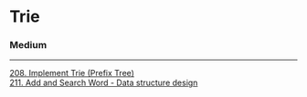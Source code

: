 # Trie

### Medium
---
[208. Implement Trie (Prefix Tree)](solutions/0208-Implement%20Trie%20(Prefix%20Tree).md)</br>
[211. Add and Search Word - Data structure design](solutions/0211-Add%20and%20Search%20Word%20-%20Data%20structure%20design.md)</br>